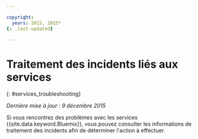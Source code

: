 ```yaml
---

copyright:
  years: 2015, 2015*
{: .last-updated}

---
```


# Traitement des incidents liés aux services
{: #services_troubleshooting}

*Dernière mise à jour : 9 décembre 2015*

Si vous rencontrez des problèmes avec les services {{site.data.keyword.Bluemix}},
vous pouvez consulter les informations de traitement des incidents afin de déterminer l'action à effectuer.
